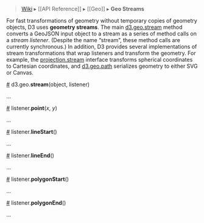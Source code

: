 > [Wiki](Home) ▸ [[API Reference]] ▸ [[Geo]] ▸ **Geo Streams**

For fast transformations of geometry without temporary copies of geometry objects, D3 uses **geometry streams**. The main [d3.geo.stream](#wiki-d3_geo_stream) method converts a GeoJSON input object to a stream as a series of method calls on a *stream listener*. (Despite the name “stream”, these method calls are currently synchronous.) In addition, D3 provides several implementations of stream transformations that wrap listeners and transform the geometry. For example, the [projection.stream](Geo-Projections#stream) interface transforms spherical coordinates to Cartesian coordinates, and [d3.geo.path](Geo-Paths) serializes geometry to either SVG or Canvas.

<a name="d3_geo_stream" href="#wiki-d3_geo_stream">#</a> d3.geo.<b>stream</b>(object, listener)

…

<a name="point" href="#wiki-point">#</a> listener.<b>point</b>(<i>x</i>, <i>y</i>)

…

<a name="lineStart" href="#wiki-lineStart">#</a> listener.<b>lineStart</b>()

…

<a name="lineEnd" href="#wiki-lineEnd">#</a> listener.<b>lineEnd</b>()

…

<a name="polygonStart" href="#wiki-polygonStart">#</a> listener.<b>polygonStart</b>()

…

<a name="polygonEnd" href="#wiki-polygonEnd">#</a> listener.<b>polygonEnd</b>()

…

